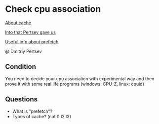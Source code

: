 # Check cpu association

[About cache](https://compress.ru/article.aspx?id=23541)

[Into that Pertsev gave us](http://www.ccfit.nsu.ru/~kireev/lab6/lab6task.htm)

[Useful info about prefetch](https://compas.cs.stonybrook.edu/~nhonarmand/courses/sp16/cse502/slides/13-prefetch.pdf)

@ Dmitriy Pertsev

## Condition

You need to decide your cpu association with experimental way and then prove it with some real life programs (windows: CPU-Z, linux: cpuid)

## Questions

* What is "prefetch"?
* Types of cache? (not l1 l2 l3)
